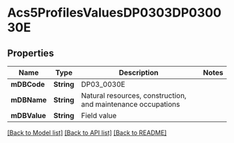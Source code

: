 # Acs5ProfilesValuesDP0303DP030030E

## Properties
Name | Type | Description | Notes
------------ | ------------- | ------------- | -------------
**mDBCode** | **String** | DP03_0030E | 
**mDBName** | **String** | Natural resources, construction, and maintenance occupations | 
**mDBValue** | **String** | Field value | 

[[Back to Model list]](../README.md#documentation-for-models) [[Back to API list]](../README.md#documentation-for-api-endpoints) [[Back to README]](../README.md)


